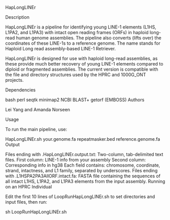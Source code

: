HapLongLINEr

Description

HapLongLINEr is a pipeline for identifying young LINE-1 elements (L1HS, L1PA2, and L1PA3) with intact open reading frames (ORFs) in haploid long-read human genome assemblies. The pipeline also converts (lifts over) the coordinates of these LINE-1s to a reference genome. The name stands for Haploid Long read assembly-based LINE-1 Retriever.

HapLongLINEr is designed for use with haploid long-read assemblies, as these provide much better recovery of young LINE-1 elements compared to diploid or fragmented assemblies. The current version is compatible with the file and directory structures used by the HPRC and 1000G_ONT projects.

Dependencies

bash
perl
seqtk
minimap2
NCBI BLAST+
getorf (EMBOSS)
Authors

Lei Yang and Amanda Norseen

Usage

To run the main pipeline, use:

HapLongLINEr.sh your.genome.fa repeatmasker.bed reference.genome.fa
Output

Files ending with .HapLongLINEr.output.txt:
Two-column, tab-delimited text files.
First column: LINE-1 info from your assembly
Second column: Corresponding info in hg38
Each field contains: chromosome, coordinate, strand, intactness, and L1 family, separated by underscores.
Files ending with .L1HSPA2PA3AllORF.intact.fa:
FASTA file containing the sequences of all intact L1HS, L1PA2, and L1PA3 elements from the input assembly.
Running on an HPRC Individual

Edit the first 10 lines of LoopRunHapLongLINEr.sh to set directories and input files, then run:

sh LoopRunHapLongLINEr.sh
